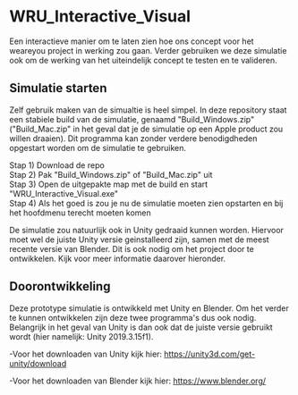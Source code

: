 # WRU_Interactive_Visual
Een interactieve manier om te laten zien hoe ons concept voor het weareyou project in werking zou gaan. Verder gebruiken we deze simulatie ook om de werking van het uiteindelijk concept te testen en te valideren.

## Simulatie starten
Zelf gebruik maken van de simualtie is heel simpel. 
In deze repository staat een stabiele build van de simulatie, genaamd "Build_Windows.zip" ("Build_Mac.zip" in het geval dat je de simulatie op een Apple product zou willen draaien). Dit programma kan zonder verdere benodigdheden opgestart worden om de simulatie te gebruiken. 

Stap 1) Download de repo <br>
Stap 2) Pak "Build_Windows.zip" of "Build_Mac.zip" uit <br>
Stap 3) Open de uitgepakte map met de build en start "WRU_Interactive_Visual.exe" <br>
Stap 4) Als het goed is zou je nu de simulatie moeten zien opstarten en bij het hoofdmenu terecht moeten komen <br>

De simulatie zou natuurlijk ook in Unity gedraaid kunnen worden. Hiervoor moet wel de juiste Unity versie geinstalleerd zijn, samen met de meest recente versie van Blender. Dit is ook nodig om het project door te ontwikkelen. Kijk voor meer informatie daarover hieronder.

## Doorontwikkeling
Deze prototype simulatie is ontwikkeld met Unity en Blender. Om het verder te kunnen ontwikkelen zijn deze twee programma's dus ook nodig. Belangrijk in het geval van Unity is dan ook dat de juiste versie gebruikt wordt (hier namelijk: Unity 2019.3.15f1).

-Voor het downloaden van Unity kijk hier: https://unity3d.com/get-unity/download 

-Voor het downloaden van Blender kijk hier: https://www.blender.org/
